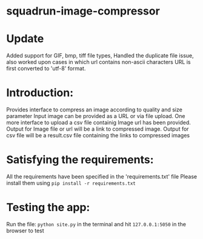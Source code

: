# squadrun-image-compressor

# Update
Added support for GIF, bmp, tiff file types,
Handled the duplicate file issue, also worked upon cases in which url contains non-ascii characters
URL is first converted to 'utf-8' format.


# Introduction:
Provides interface to compress an image according to quality and size parameter
Input image can be provided as a URL or via file upload.
One more interface to upload a csv file containig Image url has been provided.
Output for Image file or url will be a link to compressed image.
Output for csv file will be a result.csv file containing the links to compressed images

# Satisfying the requirements:
All the requirements have been specified in the 'requirements.txt' file
Please install them using 
`pip install -r requirements.txt`

# Testing the app:
Run the file:
`python site.py` in the terminal and hit `127.0.0.1:5050` in the browser to test 


